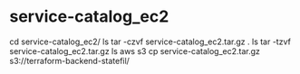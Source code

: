 # service-catalog_ec2

cd service-catalog_ec2/
ls
tar -czvf service-catalog_ec2.tar.gz .
ls
tar -tzvf service-catalog_ec2.tar.gz
ls
aws s3 cp service-catalog_ec2.tar.gz s3://terraform-backend-statefil/
